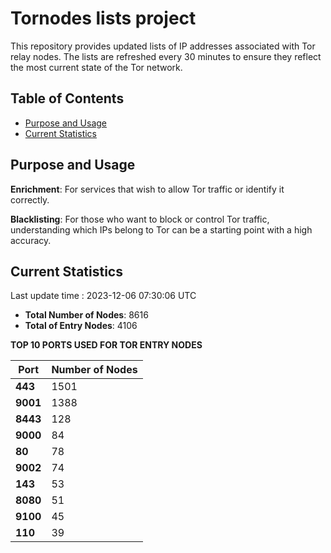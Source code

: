 # Tornodes lists project

This repository provides updated lists of IP addresses associated with Tor relay nodes. The lists are refreshed every 30 minutes to ensure they reflect the most current state of the Tor network.

## Table of Contents

- [Purpose and Usage](#purpose-and-usage)
- [Current Statistics](#current-statistics)


## Purpose and Usage

**Enrichment**: For services that wish to allow Tor traffic or identify it correctly.

**Blacklisting**: For those who want to block or control Tor traffic, understanding which IPs belong to Tor can be a starting point with a high accuracy.

## Current Statistics

Last update time : 2023-12-06 07:30:06 UTC

- **Total Number of Nodes**: 8616
- **Total of Entry Nodes**: 4106

**TOP 10 PORTS USED FOR TOR ENTRY NODES**

| **Port** | **Number of Nodes** |
|------|-----------------|
| **443**   | 1501  |
| **9001**   | 1388  |
| **8443**   | 128  |
| **9000**   | 84  |
| **80**   | 78  |
| **9002**   | 74  |
| **143**   | 53  |
| **8080**   | 51  |
| **9100**   | 45  |
| **110**   | 39  |

